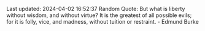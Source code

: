 Last updated: 2024-04-02 16:52:37
Random Quote: But what is liberty without wisdom, and without virtue? It is the greatest of all possible evils; for it is folly, vice, and madness, without tuition or restraint. - Edmund Burke
